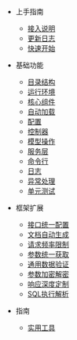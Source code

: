 * 上手指南

  * [接入说明](fh-api/api-how-use.md)  
  * [更新日志](fh-api/changelog.md)
  * [快速开始](fh-api/quick-start.md)

* 基础功能

  * [目录结构](fh-api/dir-detail.md)
  * [运行环境](fh-api/env-config.md)
  * [核心组件](fh-api/core-lib.md)
  * [自动加载](fh-api/auto-loader.md)
  * [配置](fh-api/file-config.md)
  * [控制器](fh-api/controller.md)
  * [模型操作](fh-api/model.md)
  * [服务层](fh-api/service.md)
  * [命令行](fh-api/cli.md)
  * [日志](fh-api/logger.md)
  * [异常处理](fh-api/exception.md)
  * [单元测试](fh-api/unit-test.md)
  

* 框架扩展

  * [接口统一配置](fh-api/api-config.md)  
  * [文档自动生成](fh-api/auto-doc-gen.md)
  * [请求频率限制](fh-api/limiter.md)    
  * [参数统一获取](fh-api/params-handler.md) 
  * [通用数据验证](fh-api/validator.md) 
  * [参数加密解密](fh-api/params-encrypt.md)  
  * [响应深度定制](fh-api/response-custom.md)  
  * [SQL执行解析](fh-api/sql-parser.md)  
  

<!-- 
* 教程

  * [接口配置](fh-api/deploy.md)
  * [MODEL查询](fh-api/deploy.md)  
  * [Validator](fh-api/deploy.md)  
  * [部署](fh-api/deploy.md)
  
-->  

* 指南
  
  * [实用工具](fh-api/awesome-utils.md)


